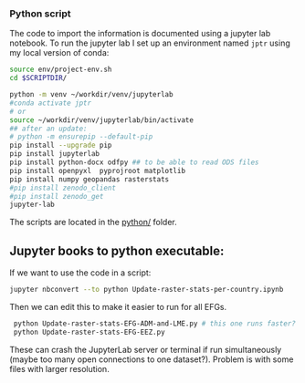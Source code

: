 
### Python script

The code to import the information is documented using a jupyter lab notebook. To run the jupyter lab I set up an environment named `jptr` using my local version of conda:

```sh
source env/project-env.sh
cd $SCRIPTDIR/

python -m venv ~/workdir/venv/jupyterlab
#conda activate jptr
# or  
source ~/workdir/venv/jupyterlab/bin/activate
## after an update:
# python -m ensurepip --default-pip
pip install --upgrade pip
pip install jupyterlab
pip install python-docx odfpy ## to be able to read ODS files
pip install openpyxl  pyprojroot matplotlib
pip install numpy geopandas rasterstats
#pip install zenodo_client
#pip install zenodo_get         
jupyter-lab
```

The scripts are located in the [python/](python/) folder.


## Jupyter books to python executable:


If we want to use the code in a script:
```sh
jupyter nbconvert --to python Update-raster-stats-per-country.ipynb 
```

Then we can edit this to make it easier to run for all EFGs.


```sh
 python Update-raster-stats-EFG-ADM-and-LME.py # this one runs faster? prob due to simplified polygons
 python Update-raster-stats-EFG-EEZ.py
```

These can crash the JupyterLab server or terminal if run simultaneously (maybe too many open connections to one dataset?). Problem is with some files with larger resolution.
